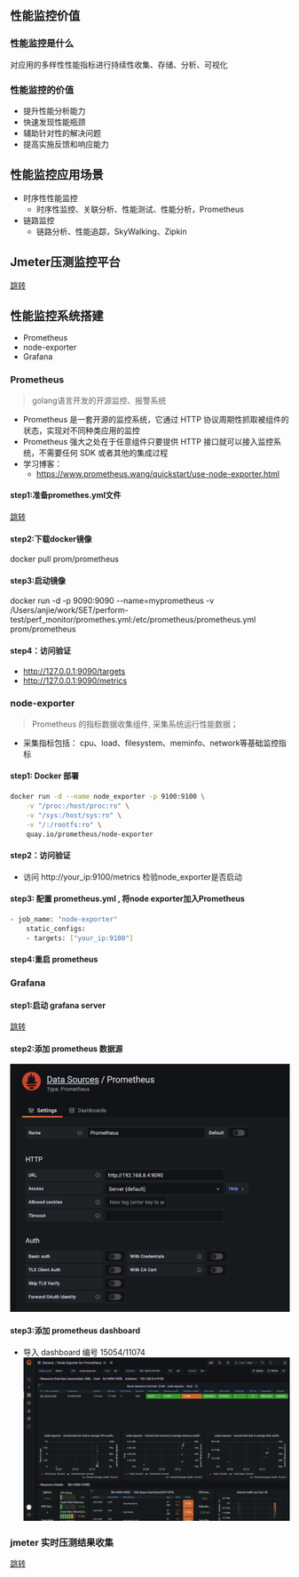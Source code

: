 ## 性能监控价值
### 性能监控是什么
对应用的多样性性能指标进行持续性收集、存储、分析、可视化
### 性能监控的价值
* 提升性能分析能力
* 快速发现性能瓶颈
* 辅助针对性的解决问题
* 提高实施反馈和响应能力
## 性能监控应用场景
* 时序性性能监控
  * 时序性监控、关联分析、性能测试、性能分析，Prometheus
* 链路监控
  * 链路分析、性能追踪，SkyWalking、Zipkin
## Jmeter压测监控平台
[跳转](../perf_tool/monitor/README.md)
## 性能监控系统搭建
* Prometheus
* node-exporter
* Grafana
### Prometheus
> golang语言开发的开源监控、报警系统
* Prometheus 是一套开源的监控系统，它通过 HTTP 协议周期性抓取被组件的状态，实现对不同种类应用的监控
* Prometheus 强大之处在于任意组件只要提供 HTTP 接口就可以接入监控系统，不需要任何 SDK 或者其他的集成过程
* 学习博客：
  * https://www.prometheus.wang/quickstart/use-node-exporter.html
#### step1:准备promethes.yml文件
[跳转](./promethes.yml)
#### step2:下载docker镜像
docker pull prom/prometheus
#### step3:启动镜像
docker run -d -p 9090:9090 --name=myprometheus -v /Users/anjie/work/SET/perform-test/perf_monitor/promethes.yml:/etc/prometheus/prometheus.yml prom/prometheus
#### step4：访问验证
* http://127.0.0.1:9090/targets
* http://127.0.0.1:9090/metrics
### node-exporter 
>Prometheus 的指标数据收集组件, 采集系统运行性能数据；
* 采集指标包括： cpu、load、filesystem、meminfo、network等基础监控指标
#### step1: Docker 部署
```bash
docker run -d --name node_exporter -p 9100:9100 \
    -v "/proc:/host/proc:ro" \
    -v "/sys:/host/sys:ro" \
    -v "/:/rootfs:ro" \
    quay.io/prometheus/node-exporter
```
#### step2：访问验证
* 访问 http://your_ip:9100/metrics 检验node_exporter是否启动
#### step3: 配置 prometheus.yml , 将node exporter加入Prometheus
```bash
- job_name: "node-exporter"
    static_configs:
    - targets: ["your_ip:9100"]
```
#### step4:重启 prometheus
### Grafana
#### step1:启动 grafana server
[跳转](../perf_tool/monitor/README.md)
#### step2:添加 prometheus 数据源
![](../images/prom_datasrc.png)
#### step3:添加 prometheus dashboard
* 导入 dashboard 编号 15054/11074
![](../images/prom_node.png)
### jmeter 实时压测结果收集
[跳转](../perf_tool/monitor/README.md)

























